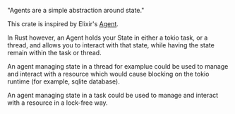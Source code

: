 "Agents are a simple abstraction around state."

This crate is inspired by Elixir's [Agent](https://hexdocs.pm/elixir/Agent.html).

In Rust however, an Agent holds your State in either a tokio task, or a thread, and allows you to interact with that state, while having the state remain within the task or thread.

An agent managing state in a thread for examplue could be used to manage and interact with a resource which would
cause blocking on the tokio runtime (for example, sqlite database).

An agent managing state in a task could be used to manage and interact with a resource in a lock-free way.
